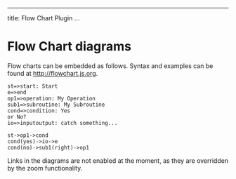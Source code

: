 
---
title: Flow Chart Plugin
...

# Flow Chart diagrams

Flow charts can be embedded as follows. Syntax and examples can be found at <http://flowchart.js.org>.

```flowchart("Flowchart Diagram Example")
st=>start: Start
e=>end
op1=>operation: My Operation
sub1=>subroutine: My Subroutine
cond=>condition: Yes
or No?
io=>inputoutput: catch something...

st->op1->cond
cond(yes)->io->e
cond(no)->sub1(right)->op1
```

Links in the diagrams are not enabled at the moment, as they are overridden by the zoom
functionality.


